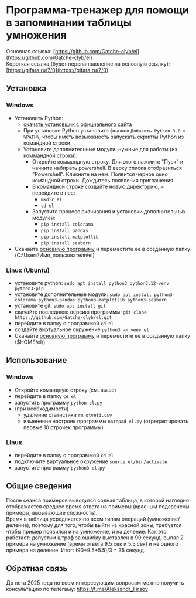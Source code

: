 # Программа-тренажер для помощи в запоминании таблицы умножения

Основная ссылка: [https://github.com/Gatche-clyb/el](https://github.com/Gatche-clyb/el)  
Короткая ссылка (будет перенаправление на основную ссылку): [https://gifara.ru/7/0](https://gifara.ru/7/0)

## Установка

### Windows

* Установить Python:
    * [скачать установщик с официального сайта](https://www.python.org/downloads/windows/ "желательно выбрать последнюю стабильную версию")
    * При установке Python установите флажок `Добавить Python 3.8 в %PATH%`, чтобы иметь возможность запускать скрипты Python из командной строки.
    * Установите дополнительные модули, нужные для работы (из коммандной строки):
        * Откройте коммандную строку. Для этого нажмите "Пуск" и начните набирать powershell. В верху списка отобразиться "Powershell". Кликните на нем. Появится черное окно командной строки. Дождитесь появления приглашения.
        * В командной строке создайте новую директорию, и перейдите в нее:
            * `mkdir el`
            * `cd el`
        * Запустите процесс скачивания и установки дополнительных модулей:
            * `pip install colorama`
            * `pip install pandas`
            * `pip install matplotlib`
            * `pip install seaborn`
* Скачайте [основную программу](https://github.com/Gatche-clyb/el/blob/main/el.py) и переместите ее в созданную папку (C:\Users\Имя_пользователя\el\)

<!--- Многострочный комменарий -->
### Linux (Ubuntu)

* установите python: `sudo apt install python3 python3.12-venv python3-pip`
* установите дополнительные модули: `sudo apt install python3-colorama python3-pandas python3-matplotlib python3-seaborn`
* установите git: `sudo apt install git`
* скачайте последнюю версию программы: `git clone https://github.com/Gatche-clyb/el.git`
* перейдите в папку с программой `cd el`
* создайте виртуальное окружение `python3 -m venv el`
* Скачайте [основную программу](https://github.com/Gatche-clyb/el/blob/main/el.py) и переместите ее в созданную папку ($HOME/el/)

## Использование

### Windows

* Откройте командную строку (см. выше)
* перейдите в папку `cd el`
* запустить программу `python el.py`
* (при необходимости)
    * удаление статистики `rm otveti.csv`
    * изменение настроек программы `notepad el.py` (отредактировать первые 10 строчек программы)

### Linux

* перейдите в папку с программой `cd el`
* подключите виртуальное окружение `source el/bin/activate`
* запустите программу `python3 el.py`

## Общие сведения

После сеанса примеров выводится содная таблица, в которой наглядно отображается среднее время ответа на примеры (красным подсвечены примеры, вызывающие сложность).  
Время в таблица усредняется по всем типам операций (умножение/деление), поэтому для того, чтобы выйти из красной зоны, требуется чтобы пример появился и на умножение, и на деление. Как это работает: допустим штраф за ошибку выставлен в 90 секунд, выпал 2 примера на умножение (время ответа 9.5 сек и 5.5 сек) и не одного примера на деление. Итог: (90+9.5+5.5)/3 = 35 секунд.

## Обратная связь

До лета 2025 года по всем интересующим вопросам можно получить консультацию по телегаму: https://t.me/Aleksandr_Firsov
